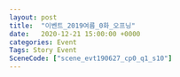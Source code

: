 ```yaml
---
layout: post
title:  "이벤트_2019여름_0화_오프닝"
date:   2020-12-21 15:00:00 +0000
categories: Event
Tags: Story Event
SceneCode: ["scene_evt190627_cp0_q1_s10"]
---
```

